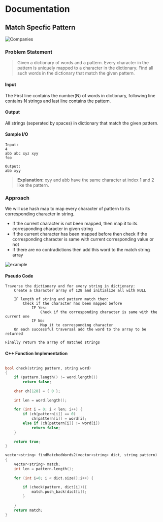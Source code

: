 # Documentation

## Match Specfic Pattern

<img src="https://img.shields.io/badge/Asked in-Amazon, Microsoft, MakeMyTrip-blue" alt="Companies" />

### Problem Statement

> Given a dictionary of words and a pattern. Every character in the pattern is uniquely mapped to a character in the dictionary. Find all such words in the dictionary that match the given pattern.

#### Input

The First line contains the number(N) of words in dictionary, following line contains N strings and last line contains the pattern.

#### Output

All strings (seperated by spaces) in dictionary that match the given pattern.

#### Sample I/O
```
Input:
4
abb abc xyz xyy
foo

Output:
abb xyy
```
> **Explanation:** xyy and abb have the same character at index 1 and 2 like the pattern.

### Approach

We will use hash map to map every character of pattern to its corresponding character in string.
- If the current character is not been mapped, then map it to its corresponding character in given string
- If the current character has been mapped before then check if the corresponding character is same with current corresponding value or not
- If there are no contradictions then add this word to the match string array

<img src="https://pixan198.github.io/images/match_word.svg" alt="example" />

#### Pseudo Code

```
Traverse the dictionary and for every string in dictionary:
    Create a Character array of 128 and initialize all with NULL
    
    IF length of string and pattern match then:
        Check if the character has been mapped before
            IF Yes:
                Check if the corresponding character is same with the current one
            IF No:
                Map it to corresponding character
    On each successful traversal add the word to the array to be returned

Finally return the array of matched strings
```

#### C++ Function Implementation

```cpp

bool check(string pattern, string word) 
{ 
    if (pattern.length() != word.length()) 
        return false; 
  
    char ch[128] = { 0 }; 
  
    int len = word.length(); 
  
    for (int i = 0; i < len; i++) { 
        if (ch[pattern[i]] == 0) 
            ch[pattern[i]] = word[i]; 
        else if (ch[pattern[i]] != word[i]) 
            return false; 
    } 
  
    return true; 
} 

vector<string> findMatchedWords2(vector<string> dict, string pattern) 
{
    vector<string> match;
    int len = pattern.length(); 
  
    for (int i=0; i < dict.size();i++) { 
        
		if (check(pattern, dict[i])){
            match.push_back(dict[i]);
		} 
    
	}
    return match;
}
```
